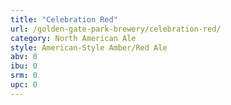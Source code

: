```yaml
---
title: "Celebration Red"
url: /golden-gate-park-brewery/celebration-red/
category: North American Ale
style: American-Style Amber/Red Ale
abv: 0
ibu: 0
srm: 0
upc: 0
---
```


